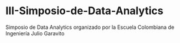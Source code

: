 # III-Simposio-de-Data-Analytics
Simposio de Data Analytics organizado por la Escuela Colombiana de Ingeniería Julio Garavito
